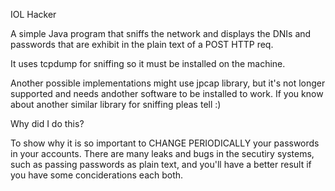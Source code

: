 IOL Hacker

A simple Java program that sniffs the network and displays the DNIs and passwords that are exhibit in the plain text of a POST HTTP req.

It uses tcpdump for sniffing so it must be installed on the machine.

Another possible implementations might use jpcap library, but it's not longer supported and needs andother software to be installed to work.
If you know about another similar library for sniffing pleas tell :)

Why did I do this?

To show why it is so important to CHANGE PERIODICALLY your passwords in your accounts. There are many leaks and bugs in the secutiry systems, such as passing passwords as plain text, and you'll have a better result if you have some conciderations each both.